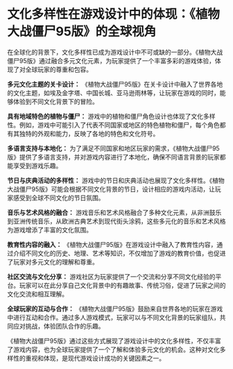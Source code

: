 # 文化多样性在游戏设计中的体现：《植物大战僵尸95版》的全球视角

在全球化的背景下，文化多样性已成为游戏设计中不可或缺的一部分。《植物大战僵尸95版》通过融合多元文化元素，为玩家提供了一个丰富多彩的游戏体验，体现了对全球玩家的尊重和包容。

**多元文化主题的关卡设计：**
《植物大战僵尸95版》在关卡设计中融入了世界各地的文化主题，如埃及金字塔、中国长城、亚马逊雨林等，让玩家在游戏的同时，能够体验到不同文化背景下的冒险。

**具有地域特色的植物与僵尸：**
游戏中的植物和僵尸角色设计也体现了文化多样性。例如，游戏中可能引入了代表不同国家或地区的特色植物和僵尸，每个角色都有其独特的外观和能力，反映了各地的特色和文化符号。

**多语言支持与本地化：**
为了满足不同国家和地区玩家的需求，《植物大战僵尸95版》提供了多语言支持，并对游戏内容进行了本地化，确保不同语言背景的玩家都能享受到游戏乐趣。

**节日与庆典活动的多样性：**
游戏中的节日和庆典活动也展现了文化多样性。《植物大战僵尸95版》可能会根据不同文化背景的节日，设计相应的游戏内活动，让玩家感受到全球不同文化的节日氛围。

**音乐与艺术风格的融合：**
游戏音乐和艺术风格融合了多种文化元素，从非洲鼓乐到亚洲传统音乐，从欧洲古典艺术到现代街头涂鸦，这些多元化的音乐和艺术风格为游戏增添了丰富的文化氛围。

**教育性内容的融入：**
《植物大战僵尸95版》在游戏设计中融入了教育性内容，通过介绍不同文化的历史、地理、艺术等知识，不仅增加了游戏的教育价值，也促进了玩家对多元文化的理解和尊重。

**社区交流与文化分享：**
游戏社区为玩家提供了一个交流和分享不同文化经验的平台。玩家可以在此分享自己文化背景中的有趣故事、传统习俗，促进了玩家之间的文化交流和相互理解。

**全球玩家的互动与合作：**
《植物大战僵尸95版》鼓励来自世界各地的玩家在游戏中进行互动和合作。通过多人游戏模式，玩家可以与不同文化背景的玩家组队，共同应对挑战，体验团队合作的乐趣。

《植物大战僵尸95版》通过这些方式展现了游戏设计中的文化多样性，不仅丰富了游戏内容，也为全球玩家提供了一个了解和体验多元文化的机会。这种对文化多样性的重视和体现，是现代游戏设计成功的关键因素之一。